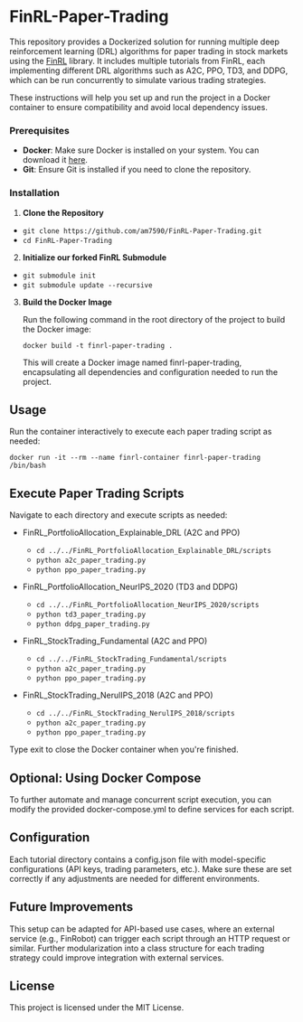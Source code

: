 # FinRL-Paper-Trading

This repository provides a Dockerized solution for running multiple deep reinforcement learning (DRL) algorithms for paper trading in stock markets using the [FinRL](https://github.com/AI4Finance-Foundation/FinRL) library. It includes multiple tutorials from FinRL, each implementing different DRL algorithms such as A2C, PPO, TD3, and DDPG, which can be run concurrently to simulate various trading strategies. 

These instructions will help you set up and run the project in a Docker container to ensure compatibility and avoid local dependency issues.

### Prerequisites

- **Docker**: Make sure Docker is installed on your system. You can download it [here](https://www.docker.com/get-started).
- **Git**: Ensure Git is installed if you need to clone the repository.

### Installation

1. **Clone the Repository**
- `git clone https://github.com/am7590/FinRL-Paper-Trading.git`
- `cd FinRL-Paper-Trading`

2. **Initialize our forked FinRL Submodule**
- `git submodule init`
- `git submodule update --recursive`
   
3. **Build the Docker Image**

   Run the following command in the root directory of the project to build the Docker image:

   `docker build -t finrl-paper-trading .`

   This will create a Docker image named finrl-paper-trading, encapsulating all dependencies and configuration needed to run the project.

## Usage

   Run the container interactively to execute each paper trading script as needed:

   `docker run -it --rm --name finrl-container finrl-paper-trading /bin/bash`

## Execute Paper Trading Scripts
Navigate to each directory and execute scripts as needed:

- FinRL_PortfolioAllocation_Explainable_DRL (A2C and PPO)
   - `cd ../../FinRL_PortfolioAllocation_Explainable_DRL/scripts`
   - `python a2c_paper_trading.py`
   - `python ppo_paper_trading.py`

- FinRL_PortfolioAllocation_NeurIPS_2020 (TD3 and DDPG)
   - `cd ../../FinRL_PortfolioAllocation_NeurIPS_2020/scripts`
   - `python td3_paper_trading.py`
   - `python ddpg_paper_trading.py`

- FinRL_StockTrading_Fundamental (A2C and PPO)
   - `cd ../../FinRL_StockTrading_Fundamental/scripts`
   - `python a2c_paper_trading.py`
   - `python ppo_paper_trading.py`

- FinRL_StockTrading_NerulIPS_2018 (A2C and PPO)
   - `cd ../../FinRL_StockTrading_NerulIPS_2018/scripts`
   - `python a2c_paper_trading.py`
   - `python ppo_paper_trading.py`

Type exit to close the Docker container when you're finished.

## Optional: Using Docker Compose
To further automate and manage concurrent script execution, you can modify the provided docker-compose.yml to define services for each script.

## Configuration
Each tutorial directory contains a config.json file with model-specific configurations (API keys, trading parameters, etc.). Make sure these are set correctly if any adjustments are needed for different environments.

## Future Improvements
This setup can be adapted for API-based use cases, where an external service (e.g., FinRobot) can trigger each script through an HTTP request or similar. Further modularization into a class structure for each trading strategy could improve integration with external services.

## License
This project is licensed under the MIT License.
